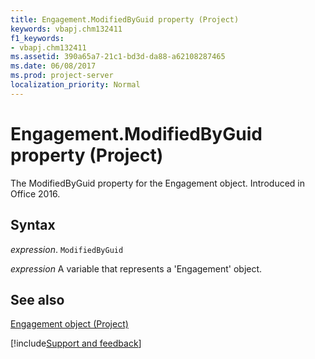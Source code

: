 ```yaml
---
title: Engagement.ModifiedByGuid property (Project)
keywords: vbapj.chm132411
f1_keywords:
- vbapj.chm132411
ms.assetid: 390a65a7-21c1-bd3d-da88-a62108287465
ms.date: 06/08/2017
ms.prod: project-server
localization_priority: Normal
---
```



# Engagement.ModifiedByGuid property (Project)

The ModifiedByGuid property for the Engagement object. Introduced in Office 2016.


## Syntax

_expression_. `ModifiedByGuid`

_expression_ A variable that represents a 'Engagement' object.


## See also


[Engagement object (Project)](Project.engagement.md)

[!include[Support and feedback](~/includes/feedback-boilerplate.md)]